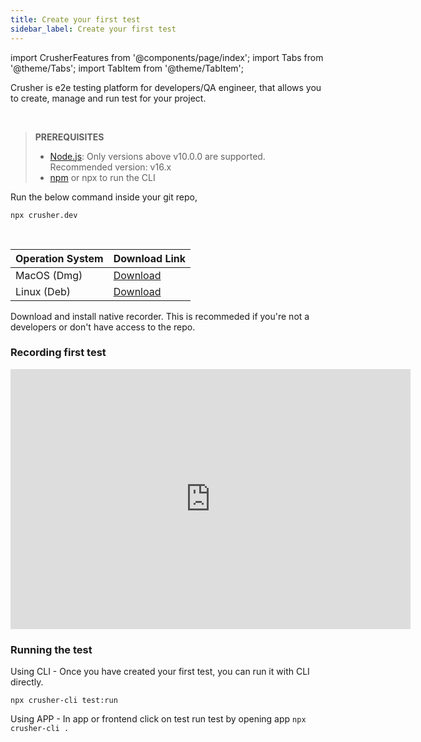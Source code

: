 ```yaml
---
title: Create your first test
sidebar_label: Create your first test
---
```


import CrusherFeatures from '@components/page/index';
import Tabs from '@theme/Tabs';
import TabItem from '@theme/TabItem';

<head>
  <title>Create a test - Crusher docs</title>
  <meta name="description" />
</head>

Crusher is e2e testing platform for developers/QA engineer, that allows you to create, manage and run test for your project.

<br/>
<Tabs>
  <TabItem value="developers" label="Developers" attributes={{className: "tab-item"}} default>
  <blockquote style={{background: "rgba(0, 0, 0, .15)", padding: "12px  16px", borderRadius: 2}}>
    <div><b>PREREQUISITES</b></div>
    <ul style={{ paddingLeft: 16 }}>
      <li>
        <a href="https://nodejs.org/en/download/">Node.js</a>: Only versions above v10.0.0 are supported. Recommended version: v16.x
      </li>
      <li><a href="https://docs.npmjs.com/cli/v6/commands/npm-install">npm</a> or npx to run the CLI</li>
    </ul>
  </blockquote>
Run the below command inside your git repo,

```shell
npx crusher.dev
```

  </TabItem>
  <TabItem value="starters" label="Others" attributes={{className: "tab-item"}}>

 <br/> 

| Operation System | Download Link                                                                    |
| ---------------- | -------------------------------------------------------------------------------- |
| MacOS (Dmg)      | [Download](https://github.com/crusherdev/crusher-downloads/releases/tag/v1.0.32) |
| Linux (Deb)      | [Download](https://github.com/crusherdev/crusher-downloads/releases/tag/v1.0.32) |

Download and install native recorder. This is recommeded if you're not a developers or don't have access to the repo.
  </TabItem>
</Tabs>

###  Recording first test
<iframe style={{borderRadius: 10, border: '1px solid #1d1d1d'}} width="640" height="416" src="https://www.loom.com/embed/4d7671daaea5401c89731d2f7c333388?" frameborder="0" webkitallowfullscreen mozallowfullscreen allowfullscreen></iframe>


### Running the test

Using CLI - Once you have created your first test, you can run it with CLI directly.

```shell
npx crusher-cli test:run
```

 Using APP - In app or frontend click on test run test by opening app `npx crusher-cli .`
